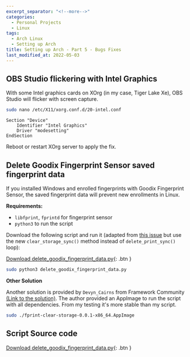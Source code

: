 ```yaml
---
excerpt_separator: "<!--more-->"
categories:
  - Personal Projects
  - Linux
tags:
  - Arch Linux
  - Setting up Arch
title: Setting up Arch - Part 5 - Bugs Fixes
last_modified_at: 2022-05-03
---
```


## OBS Studio flickering with Intel Graphics

With some Intel graphics cards on XOrg (in my case, Tiger Lake Xe), OBS Studio will flicker with screen capture.

```sh
sudo nano /etc/X11/xorg.conf.d/20-intel.conf
```
```
Section "Device"
    Identifier "Intel Graphics"
    Driver "modesetting"
EndSection
```

Reboot or restart XOrg server to apply the fix.

## Delete Goodix Fingerprint Sensor saved fingerprint data

If you installed Windows and enrolled fingerprints with Goodix Fingerprint Sensor, the saved fingerprint data will prevent new enrollments in Linux.

**Requirements:** 
- `libfprint`, `fprintd` for fingerprint sensor
- `python3` to run the script

Download the following script and run it (adapted from [this issue](https://gitlab.freedesktop.org/libfprint/libfprint/-/issues/415#note_1063158) but use the new `clear_storage_sync()` method instead of `delete_print_sync()` loop):

[Download delete_goodix_fingerprint_data.py](delete_goodix_fingerprint_data.py){: .btn }

```sh
sudo python3 delete_goodix_fingerprint_data.py
```

**Other Solution** 

Another solution is provided by `Devyn_Cairns` from Framework Community [(Link to the solution)](https://community.frame.work/t/fingerprint-scanner-compatibility-with-linux-ubuntu-fedora-etc/1501/214). The author provided an AppImage to run the script with all dependencies. From my testing it's more stable than my script.

```sh
sudo ./fprint-clear-storage-0.0.1-x86_64.AppImage
```

## Script Source code

[Download delete_goodix_fingerprint_data.py](delete_goodix_fingerprint_data.py){: .btn }